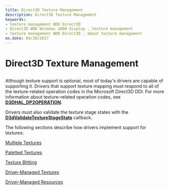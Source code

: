 ```yaml
---
title: Direct3D Texture Management
description: Direct3D Texture Management
keywords:
- texture management WDK Direct3D
- Direct3D WDK Windows 2000 display , texture management
- texture management WDK Direct3D , about texture management
ms.date: 04/20/2017
---
```


# Direct3D Texture Management


## <span id="ddk_direct3d_texture_management_gg"></span><span id="DDK_DIRECT3D_TEXTURE_MANAGEMENT_GG"></span>


Although texture support is optional, most of today's drivers are capable of supporting it. Drivers that support texture mapping must respond to all of the texture-related operation codes in the Microsoft Direct3D DDI. For more information about texture-related operation codes, see [**D3DHAL\_DP2OPERATION**](/windows-hardware/drivers/ddi/d3dhal/ne-d3dhal-_d3dhal_dp2operation).

Drivers must also validate the texture stage states with the [**D3dValidateTextureStageState**](/windows-hardware/drivers/ddi/d3dhal/nc-d3dhal-lpd3dhal_validatetexturestagestatecb) callback.

The following sections describe how drivers implement support for textures:

[Multiple Textures](multiple-textures.md)

[Paletted Textures](paletted-textures.md)

[Texture Blitting](texture-blitting.md)

[Driver-Managed Textures](driver-managed-textures.md)

[Driver-Managed Resources](driver-managed-resources.md)

 

